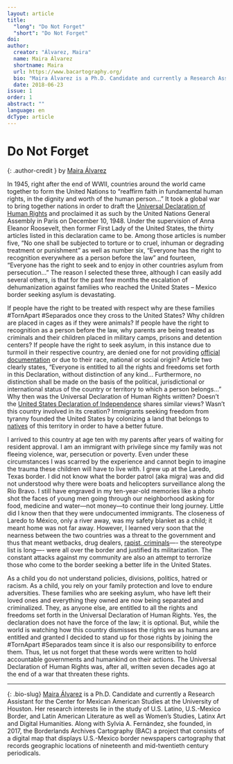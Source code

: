 ```yaml
---
layout: article
title: 
  "long": "Do Not Forget"
  "short": "Do Not Forget"
doi:
author: 
  creator: "Álvarez, Maira"
  name: Maira Álvarez
  shortname: Maira
  url: https://www.bacartography.org/
  bio: "Maira Álvarez is a Ph.D. Candidate and currently a Research Assistant for the Center for Mexican American Studies  at the University of Houston."
  date: 2018-06-23
issue: 1
order: 1
abstract: ""
language: en
dcType: article
---
```


# Do Not Forget

{: .author-credit }
by [Maira Álvarez](https://www.bacartography.org/)

In 1945, right after the end of WWII, countries around the world came together to form the United Nations to “reaffirm faith in fundamental human rights, in the dignity and worth of the human person…” It took a global war to bring together nations in order to draft the [Universal Declaration of Human Rights](http://www.un.org/en/universal-declaration-human-rights/) and proclaimed it as such by the United Nations General Assembly in Paris on December 10, 1948. Under the supervision of Anna Eleanor Roosevelt, then former First Lady of the United States, the thirty articles listed in this declaration came to be. Among those articles is number five, “No one shall be subjected to torture or to cruel, inhuman or degrading treatment or punishment” as well as number six, “Everyone has the right to recognition everywhere as a person before the law” and fourteen, “Everyone has the right to seek and to enjoy in other countries asylum from persecution…” The reason I selected these three, although I can easily add several others, is that for the past few months the escalation of dehumanization against families who reached the United States – Mexico border seeking asylum is devastating. 

If people have the right to be treated with respect why are these families #TornApart #Separados once they cross to the United States? Why children are placed in cages as if they were animals? If people have the right to recognition as a person before the law, why parents are being treated as criminals and their children placed in military camps, prisons and detention centers? If people have the right to seek asylum, in this instance due to turmoil in their respective country, are denied one for not providing [official documentation](https://twitter.com/realDonaldTrump/status/1009770941604298753) or due to their race, national or social origin? Article two clearly states, “Everyone is entitled to all the rights and freedoms set forth in this Declaration, without distinction of any kind… Furthermore, no distinction shall be made on the basis of the political, jurisdictional or international status of the country or territory to which a person belongs...” Why then was the Universal Declaration of Human Rights written? Doesn’t the [United States Declaration of Independence](http://constitutingamerica.org/the-declaration-of-independence/?gclid=EAIaIQobChMI_qr3xf3o2wIVCwBpCh1H6QXzEAAYASAAEgKtBvD_BwE#toggle-id-3) shares similar views? Wasn’t this country involved in its creation? Immigrants seeking freedom from tyranny founded the United States by colonizing a land that belongs to [natives](https://native-land.ca/) of this territory in order to have a better future.

I arrived to this country at age ten with my parents after years of waiting for resident approval. I am an immigrant with privilege since my family was not fleeing violence, war, persecution or poverty. Even under these circumstances I was scarred by the experience and cannot begin to imagine the trauma these children will have to live with. I grew up at the Laredo, Texas border. I did not know what the border patrol (aka migra) was and did not understood why there were boats and helicopters surveillance along the Río Bravo. I still have engraved in my ten-year-old memories like a photo shot the faces of young men going through our neighborhood asking for food, medicine and water—not money—to continue their long journey. Little did I know then that they were undocumented immigrants. The closeness of Laredo to México, only a river away, was my safety blanket as a child; it meant home was not far away. However, I learned very soon that the nearness between the two countries was a threat to the government and thus that meant wetbacks, drug dealers, [rapist, criminals](https://www.c-span.org/video/?c4599310/sending-rapists)—- the stereotype list is long—- were all over the border and justified its militarization. The constant attacks against my community are also an attempt to terrorize those who come to the border seeking a better life in the United States. 

As a child you do not understand policies, divisions, politics, hatred or racism. As a child, you rely on your family protection and love to endure adversities. These families who are seeking asylum, who have left their loved ones and everything they owned are now being separated and criminalized. They, as anyone else, are entitled to all the rights and freedoms set forth in the Universal Declaration of Human Rights. Yes, the declaration does not have the force of the law; it is optional. But, while the world is watching how this country dismisses the rights we as humans are entitled and granted I decided to stand up for those rights by joining the #TornApart #Separados team since it is also our responsibility to enforce them. Thus, let us not forget that these words were written to hold accountable governments and humankind on their actions. The Universal Declaration of Human Rights was, after all, written seven decades ago at the end of a war that threaten these rights.


---

{: .bio-slug}
[Maira Álvarez](https://www.bacartography.org/) is a Ph.D. Candidate and currently a Research Assistant for the Center for Mexican American Studies  at the University of Houston. Her research interests lie in the study of U.S. Latino, U.S.-Mexico Border, and Latin American Literature as well as Women’s Studies, Latinx Art and Digital Humanities. Along with Sylvia A. Fernández, she founded, in 2017, the Borderlands Archives Cartography (BAC) a project that consists of a digital map that displays U.S.-Mexico border newspapers cartography that records geographic locations of nineteenth and mid-twentieth century periodicals.


